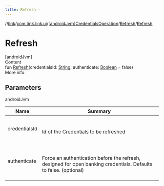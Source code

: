 ```yaml
---
title: Refresh -
---
```

//[link](../../../index.md)/[com.tink.link.ui](../../index.md)/[[androidJvm]CredentialsOperation](../index.md)/[Refresh](index.md)/[Refresh](-refresh.md)



# Refresh  
[androidJvm]  
Content  
fun [Refresh](-refresh.md)(credentialsId: [String](https://kotlinlang.org/api/latest/jvm/stdlib/kotlin/-string/index.html), authenticate: [Boolean](https://kotlinlang.org/api/latest/jvm/stdlib/kotlin/-boolean/index.html) = false)  
More info  


## Parameters  
  
androidJvm  
  
|  Name|  Summary| 
|---|---|
| <a name="com.tink.link.ui/CredentialsOperation.Refresh/Refresh/#kotlin.String#kotlin.Boolean/PointingToDeclaration/"></a>credentialsId| <a name="com.tink.link.ui/CredentialsOperation.Refresh/Refresh/#kotlin.String#kotlin.Boolean/PointingToDeclaration/"></a><br><br>Id of the [Credentials](../../../com.tink.model.credentials/[android-jvm]-credentials/index.md) to be refreshed<br><br>
| <a name="com.tink.link.ui/CredentialsOperation.Refresh/Refresh/#kotlin.String#kotlin.Boolean/PointingToDeclaration/"></a>authenticate| <a name="com.tink.link.ui/CredentialsOperation.Refresh/Refresh/#kotlin.String#kotlin.Boolean/PointingToDeclaration/"></a><br><br>Force an authentication before the refresh, designed for open banking credentials. Defaults to false. (optional)<br><br>
  
  



